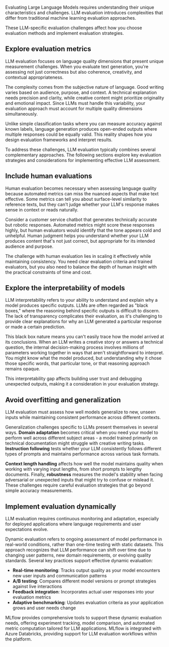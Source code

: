 Evaluating Large Language Models requires understanding their unique characteristics and challenges. LLM evaluation introduces complexities that differ from traditional machine learning evaluation approaches.

These LLM-specific evaluation challenges affect how you choose evaluation methods and implement evaluation strategies.

## Explore evaluation metrics

LLM evaluation focuses on language quality dimensions that present unique measurement challenges. When you evaluate text generation, you're assessing not just correctness but also coherence, creativity, and contextual appropriateness.

The complexity comes from the subjective nature of language. Good writing varies based on audience, purpose, and context. A technical explanation needs precision and clarity, while creative content might prioritize originality and emotional impact. Since LLMs must handle this variability, your evaluation approach must account for multiple quality dimensions simultaneously.

Unlike simple classification tasks where you can measure accuracy against known labels, language generation produces open-ended outputs where multiple responses could be equally valid. This reality shapes how you design evaluation frameworks and interpret results.

To address these challenges, LLM evaluation typically combines several complementary approaches. The following sections explore key evaluation strategies and considerations for implementing effective LLM assessment.

## Include human evaluations

Human evaluation becomes necessary when assessing language quality because automated metrics can miss the nuanced aspects that make text effective. Some metrics can tell you about surface-level similarity to reference texts, but they can't judge whether your LLM's response makes sense in context or reads naturally.

Consider a customer service chatbot that generates technically accurate but robotic responses. Automated metrics might score these responses highly, but human evaluators would identify that the tone appears cold and unhelpful. Human judgment helps you understand whether your LLM produces content that's not just correct, but appropriate for its intended audience and purpose.

The challenge with human evaluation lies in scaling it effectively while maintaining consistency. You need clear evaluation criteria and trained evaluators, but you also need to balance the depth of human insight with the practical constraints of time and cost.

## Explore the interpretability of models

LLM interpretability refers to your ability to understand and explain why a model produces specific outputs. LLMs are often regarded as "black boxes," where the reasoning behind specific outputs is difficult to discern. The lack of transparency complicates their evaluation, as it's challenging to provide clear explanations for why an LLM generated a particular response or made a certain prediction.

This black box nature means you can't easily trace how the model arrived at its conclusions. When an LLM writes a creative story or answers a technical question, the internal decision-making process involves millions of parameters working together in ways that aren't straightforward to interpret. You might know what the model produced, but understanding why it chose those specific words, that particular tone, or that reasoning approach remains opaque.

This interpretability gap affects building user trust and debugging unexpected outputs, making it a consideration in your evaluation strategy.

## Avoid overfitting and generalization

LLM evaluation must assess how well models generalize to new, unseen inputs while maintaining consistent performance across different contexts.

Generalization challenges specific to LLMs present themselves in several ways. **Domain adaptation** becomes critical when you need your model to perform well across different subject areas - a model trained primarily on technical documentation might struggle with creative writing tasks. **Instruction following** tests whether your LLM consistently follows different types of prompts and maintains performance across various task formats.

**Context length handling** affects how well the model maintains quality when working with varying input lengths, from short prompts to lengthy documents. Finally, **robustness** measures the model's stability when facing adversarial or unexpected inputs that might try to confuse or mislead it. These challenges require careful evaluation strategies that go beyond simple accuracy measurements.

## Implement evaluation dynamically

LLM evaluation requires continuous monitoring and adaptation, especially for deployed applications where language requirements and user expectations evolve.

Dynamic evaluation refers to ongoing assessment of model performance in real-world conditions, rather than one-time testing with static datasets. This approach recognizes that LLM performance can shift over time due to changing user patterns, new domain requirements, or evolving quality standards. Several key practices support effective dynamic evaluation:

- **Real-time monitoring**: Tracks output quality as your model encounters new user inputs and communication patterns
- **A/B testing**: Compares different model versions or prompt strategies against live interactions
- **Feedback integration**: Incorporates actual user responses into your evaluation metrics
- **Adaptive benchmarking**: Updates evaluation criteria as your application grows and user needs change

MLflow provides comprehensive tools to support these dynamic evaluation needs, offering experiment tracking, model comparison, and automated metric computation tailored for LLM applications. MLflow is integrated with Azure Databricks, providing support for LLM evaluation workflows within the platform.
